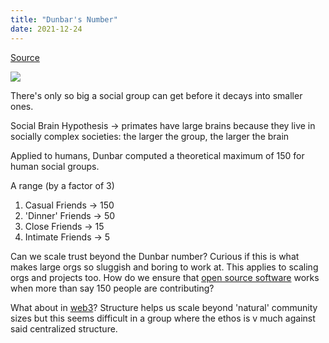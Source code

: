 ```yaml
---
title: "Dunbar's Number"
date: 2021-12-24
---
```


[Source](https://www.newyorker.com/science/maria-konnikova/social-media-affect-math-dunbar-number-friendships)

![](/thoughts/images/dunbar.png)

There's only so big a social group can get before it decays into smaller ones.

Social Brain Hypothesis -> primates have large brains because they live in socially complex societies: the larger the group, the larger the brain

Applied to humans, Dunbar computed a theoretical maximum of 150 for human social groups.

A range (by a factor of 3)
1. Casual Friends -> 150
2. 'Dinner' Friends -> 50
3. Close Friends -> 15
4. Intimate Friends -> 5

Can we scale trust beyond the Dunbar number? Curious if this is what makes large orgs so sluggish and boring to work at. This applies to scaling orgs and projects too. How do we ensure that [open source software](thoughts/Making%20and%20Maintenance%20of%20OSS.md) works when more than say 150 people are contributing?

What about in [web3](thoughts/web3.md)? Structure helps us scale beyond 'natural' community sizes but this seems difficult in a group where the ethos is v much against said centralized structure.
